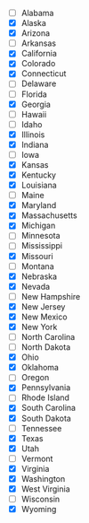 - [ ] Alabama
- [x] Alaska
- [x] Arizona
- [ ] Arkansas
- [x] California
- [x] Colorado
- [x] Connecticut
- [ ] Delaware
- [ ] Florida
- [x] Georgia
- [ ] Hawaii
- [ ] Idaho
- [x] Illinois
- [x] Indiana
- [ ] Iowa
- [x] Kansas
- [x] Kentucky
- [x] Louisiana
- [ ] Maine
- [x] Maryland
- [x] Massachusetts
- [x] Michigan
- [ ] Minnesota
- [ ] Mississippi
- [x] Missouri
- [ ] Montana
- [x] Nebraska
- [x] Nevada
- [ ] New Hampshire
- [x] New Jersey
- [x] New Mexico
- [x] New York
- [ ] North Carolina
- [ ] North Dakota
- [x] Ohio
- [x] Oklahoma
- [ ] Oregon
- [x] Pennsylvania
- [ ] Rhode Island
- [x] South Carolina
- [x] South Dakota
- [ ] Tennessee
- [x] Texas
- [x] Utah
- [ ] Vermont
- [x] Virginia
- [x] Washington
- [x] West Virginia
- [ ] Wisconsin
- [x] Wyoming
